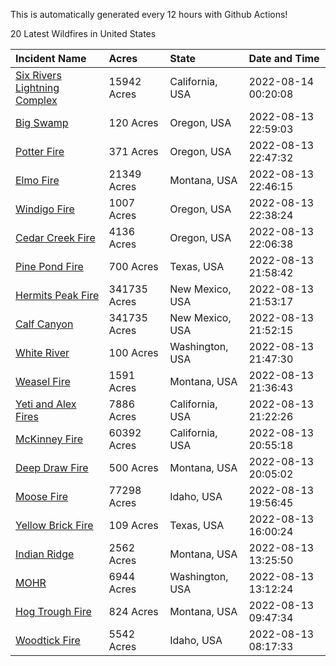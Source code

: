 This is automatically generated every 12 hours with Github Actions!

20 Latest Wildfires in United States

 | Incident Name | Acres | State | Date and Time |
|:---|:---|:---|:---|
| [Six Rivers Lightning Complex](https://inciweb.nwcg.gov/incident/8312/) | 15942 Acres | California, USA | 2022-08-14 00:20:08 |
| [Big Swamp](https://inciweb.nwcg.gov/incident/8323/) | 120 Acres | Oregon, USA | 2022-08-13 22:59:03 |
| [Potter Fire](https://inciweb.nwcg.gov/incident/8291/) | 371 Acres | Oregon, USA | 2022-08-13 22:47:32 |
| [Elmo Fire](https://inciweb.nwcg.gov/incident/8289/) | 21349 Acres | Montana, USA | 2022-08-13 22:46:15 |
| [Windigo Fire](https://inciweb.nwcg.gov/incident/8292/) | 1007 Acres | Oregon, USA | 2022-08-13 22:38:24 |
| [Cedar Creek Fire](https://inciweb.nwcg.gov/incident/8307/) | 4136 Acres | Oregon, USA | 2022-08-13 22:06:38 |
| [Pine Pond Fire](https://inciweb.nwcg.gov/incident/8324/) | 700 Acres | Texas, USA | 2022-08-13 21:58:42 |
| [Hermits Peak Fire](https://inciweb.nwcg.gov/incident/8049/) | 341735 Acres | New Mexico, USA | 2022-08-13 21:53:17 |
| [Calf Canyon](https://inciweb.nwcg.gov/incident/8069/) | 341735 Acres | New Mexico, USA | 2022-08-13 21:52:15 |
| [White River ](https://inciweb.nwcg.gov/incident/8329/) | 100 Acres | Washington, USA | 2022-08-13 21:47:30 |
| [Weasel Fire](https://inciweb.nwcg.gov/incident/8290/) | 1591 Acres | Montana, USA | 2022-08-13 21:36:43 |
| [Yeti and Alex Fires](https://inciweb.nwcg.gov/incident/8299/) | 7886 Acres | California, USA | 2022-08-13 21:22:26 |
| [McKinney Fire](https://inciweb.nwcg.gov/incident/8287/) | 60392 Acres | California, USA | 2022-08-13 20:55:18 |
| [Deep Draw Fire](https://inciweb.nwcg.gov/incident/8328/) | 500 Acres | Montana, USA | 2022-08-13 20:05:02 |
| [Moose Fire](https://inciweb.nwcg.gov/incident/8249/) | 77298 Acres | Idaho, USA | 2022-08-13 19:56:45 |
| [Yellow Brick Fire](https://inciweb.nwcg.gov/incident/8327/) | 109 Acres | Texas, USA | 2022-08-13 16:00:24 |
| [Indian Ridge](https://inciweb.nwcg.gov/incident/8319/) | 2562 Acres | Montana, USA | 2022-08-13 13:25:50 |
| [MOHR](https://inciweb.nwcg.gov/incident/8322/) | 6944 Acres | Washington, USA | 2022-08-13 13:12:24 |
| [Hog Trough Fire](https://inciweb.nwcg.gov/incident/8258/) | 824 Acres | Montana, USA | 2022-08-13 09:47:34 |
| [Woodtick Fire](https://inciweb.nwcg.gov/incident/8253/) | 5542 Acres | Idaho, USA | 2022-08-13 08:17:33 |
